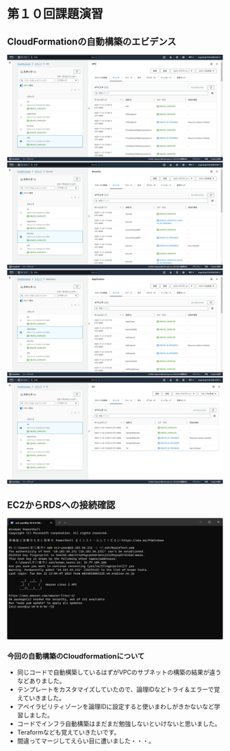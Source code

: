# 第１０回課題演習
## CloudFormationの自動構築のエビデンス
![](images/2023-11-23_15h31_01.png)
![](images/2023-11-23_15h31_07.png)
![](images/2023-11-23_15h31_11.png)
![](images/2023-11-23_15h31_16.png)
## EC2からRDSへの接続確認
![](images/2023-11-23_15h37_18.png)

### 今回の自動構築のCloudformationについて
- 同じコードで自動構築しているはずがVPCのサブネットの構築の結果が違うなどありました。
- テンプレートをカスタマイズしていたので、論理IDなどトライ＆エラーで覚えていきました。
- アベイラビリティゾーンを論理IDに設定すると使いまわしがきかないなど学習しました。
- コードでインフラ自動構築はまだまだ勉強しないといけないと思いました。
- Teraformなども覚えていきたいです。
- 間違ってマージしてえらい目に遭いました・・・。
